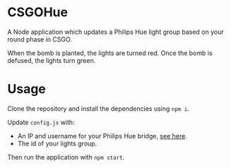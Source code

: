 # CSGOHue
A Node application which updates a Philips Hue light group based on your round phase in CSGO.

When the bomb is planted, the lights are turned red. Once the bomb is defused, the lights turn green.

# Usage

Clone the repository and install the dependencies using `npm i`.

Update `config.js` with:
- An IP and username for your Philips Hue bridge, [see here](https://developers.meethue.com/develop/get-started-2/).
- The id of your lights group.

Then run the application with `npm start`.
